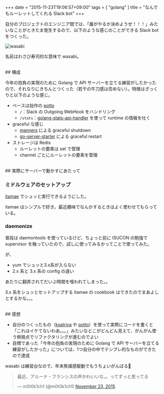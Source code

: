 +++
date = "2015-11-23T19:06:57+09:00"
tags = [ "golang" ]
title = "なんでもルーレットしてくれる Slack bot"
+++

自分のプロジェクトのエンジニア間では、「誰がやるか決めようぜ！！！」みたいなことがときたま発生するので、以下のような感じのことができる Slack bot をつくった。

![wasabi](/my-images/entry/wasabi.png)

<!--more-->

名前はわさび寿司的な意味で wasabi。

<div class="github-card" data-github="m0t0k1ch1/wasabi" data-width="300" data-height="150" data-theme="default"></div>
<script src="http://lab.lepture.com/github-cards/widget.js"></script>

<br />
## 構成

今年の抱負の実現のために Golang で API サーバーを立てる練習がしたかったので、それなりにきちんとつくった（若干の牛刀感は否めない）。特徴はざっくりと以下のような感じ。

* ベースは拙作の [potto](https://github.com/m0t0k1ch1/potto)
  * `/`：Slack の Outgoing WebHook をハンドリング
  * `/stats`：[golang-stats-api-handler](https://github.com/fukata/golang-stats-api-handler) を使って runtime の情報を吐く
* graceful な感じ
  * [manners](https://github.com/braintree/manners) による graceful shutdown
  * [go-server-starter](https://github.com/lestrrat/go-server-starter) による graceful restart
* ストレージは Redis
  * ルーレットの要素は set で管理
  * channel ごとにルーレットの要素を管理

<br />
## 実際にサーバーで動かすにあたって

### ミドルウェアのセットアップ

[itamae](https://github.com/itamae-kitchen/itamae) でシュッと実行できるようにした。

itamae はシンプルで好き。最近趣味でなんかするときはよく使わせてもらっている。

### daemonize

普段は daemontools を使っているけど、ちょっと前に ISUCON の勉強で supervisor を触っていたので、試しに使ってみるかってことで使ってみた。

が、

* yum でシュッと3.x系が入らない
* 2.x 系と 3.x 系の config の違い

あたりに翻弄されてだいぶ時間を喰われてしまった。。

3.x 系をシュッとセットアップする itamae の cookbook はできたのでまあよしとするかな。。。

<br />
## 感想

* 自分のつくったもの（[ksatriya](https://github.com/m0t0k1ch1/ksatriya) や [potto](https://github.com/m0t0k1ch1/potto)）を使って実際にコードを書くと「これはイケてないわあ。。。」みたいなとこがどんどん見えて、がんがん使う側視点でリファクタリングが進むのでよい
* 目標であった「今年の抱負の実現のために Golang で API サーバーを立てる練習がしたかった」については、1つ自分の中でテンプレ的なものができたので達成

wasabi は練習台なので、年末焦燥感駆動でもうちょいがんばる🙏

<blockquote class="twitter-tweet" data-partner="tweetdeck"><p lang="ja" dir="ltr">最近、アルーナ・フランシスの声かわいいな。。ってずっと思ってる</p>&mdash; m0t0k1ch1 (@m0t0k1ch1) <a href="https://twitter.com/m0t0k1ch1/status/668673216928309248">November 23, 2015</a></blockquote>
<script async src="//platform.twitter.com/widgets.js" charset="utf-8"></script>
